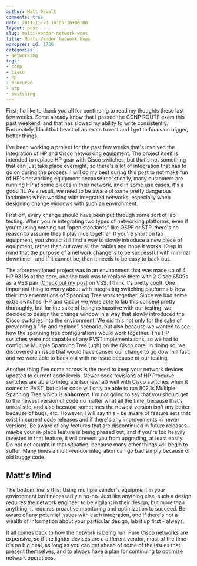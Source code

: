 ```yaml
---
author: Matt Oswalt
comments: true
date: 2011-11-23 16:05:16+00:00
layout: post
slug: multi-vendor-network-woes
title: Multi-Vendor Network Woes
wordpress_id: 1730
categories:
- Networking
tags:
- ccnp
- cisco
- hp
- procurve
- stp
- switching
---
```


First, I'd like to thank you all for continuing to read my thoughts these last few weeks. Some already know that I passed the CCNP ROUTE exam this past weekend, and that has slowed my ability to write consistently. Fortunately, I laid that beast of an exam to rest and I get to focus on bigger, better things.

I've been working a project for the past few weeks that's involved the integration of HP and Cisco networking equipment. The project itself is intended to replace HP gear with Cisco switches, but that's not something that can just take place overnight, so there's a lot of integration that has to go on during the process. I will do my best during this post to not make fun of HP's networking equipment because realistically, many customers are running HP at some places in their network, and in some use cases, it's a good fit. As a result, we need to be aware of some pretty dangerous landmines when working with integrated networks, especially when designing change windows with such an environment.

First off, every change should have been put through some sort of lab testing. When you're integrating two types of networking platforms, even if you're using nothing but "open standards" like OSPF or STP, there's no reason to assume they'll play nice together. If you're short on lab equipment, you should still find a way to slowly introduce a new piece of equipment, rather than cut over all the cables and hope it works. Keep in mind that the purpose of a network change is to be successful with minimal downtime - and if it cannot be, then it needs to be easy to back out.

The aforementioned project was in an environment that was made up of 4 HP 9315s at the core, and the task was to replace them with 2 Cisco 6509s as a VSS pair ([Check out my post](http://keepingitclassless.net/2011/10/virtual-switching-system-on-cisco-catalyst-6500/) on VSS, I think it's pretty cool). One important thing to worry about with integrating switching platforms is how their implementations of Spanning Tree work together. Since we had some extra switches (HP and Cisco) we were able to lab this concept pretty thoroughly, but for the sake of being exhaustive with our testing, we decided to design the change window in a way that slowly introduced the Cisco switches into the environment. We did this not only for the sake of preventing a "rip and replace" scenario, but also because we wanted to see how the spanning tree configurations would work together. The HP switches were not capable of any PVST implementations, so we had to configure Multiple Spanning Tree (ugh) on the Cisco core. In doing so, we discovered an issue that would have caused our change to go downhill fast, and we were able to back out with no issue because of our testing.

Another thing I've come across is the need to keep your network devices updated to current code levels. Newer code revisions of HP Procurve switches are able to integrate (somewhat) well with Cisco switches when it comes to PVST, but older code will only be able to run 802.1s Multiple Spanning Tree which is **abhorrent**. I'm not going to say that you should get to the newest version of code no matter what all the time, because that's unrealistic, and also because sometimes the newest version isn't any better because of bugs, etc. However, I will say this - be aware of feature sets that exist in current code releases and if there's any improvements in newer versions. Be aware of any features that are discontinued in future releases - maybe your in-place feature is being phased out, and if you're too heavily invested in that feature, it will prevent you from upgrading, at least easily. Do not get caught in that situation, because many other things will begin to suffer. Many times a multi-vendor integration can go bad simply because of old buggy code.

## Matt's Mind

The bottom line is this: Using multiple vendor's equipment in your environment isn't necessarily a no-no. Just like anything else, such a design requires the network engineer to be vigilant in their design, but more than anything, it requires proactive monitoring and optimization to succeed. Be aware of any potential issues with each integration, and if there's not a wealth of information about your particular design, lab it up first - always.

It all comes back to how the network is being run. Pure Cisco networks are expensive, so if the lighter devices are a different vendor, most of the time it's no big deal, as long as you can get ahead of some of the issues that present themselves, and to always have a plan for continuing to optimize network operations.
